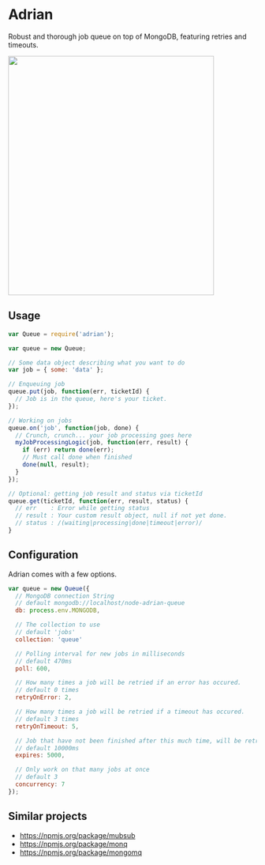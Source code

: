 # Adrian

Robust and thorough job queue on top of MongoDB, featuring retries and timeouts.

<img height="484" width="417"
 src="https://raw.github.com/strathausen/node-adrian/master/images/Monk_Hawaii.jpg" />

## Usage

```js
var Queue = require('adrian');

var queue = new Queue;

// Some data object describing what you want to do
var job = { some: 'data' };

// Enqueuing job
queue.put(job, function(err, ticketId) {
  // Job is in the queue, here's your ticket.
});

// Working on jobs
queue.on('job', function(job, done) {
  // Crunch, crunch... your job processing goes here
  myJobProcessingLogic(job, function(err, result) {
    if (err) return done(err);
    // Must call done when finished
    done(null, result);
  }
});

// Optional: getting job result and status via ticketId
queue.get(ticketId, function(err, result, status) {
  // err    : Error while getting status
  // result : Your custom result object, null if not yet done.
  // status : /(waiting|processing|done|timeout|error)/
}
```

## Configuration

Adrian comes with a few options.

```js
var queue = new Queue({
  // MongoDB connection String
  // default mongodb://localhost/node-adrian-queue
  db: process.env.MONGODB,

  // The collection to use
  // default 'jobs'
  collection: 'queue'

  // Polling interval for new jobs in milliseconds
  // default 470ms
  poll: 600,

  // How many times a job will be retried if an error has occured.
  // default 0 times
  retryOnError: 2,

  // How many times a job will be retried if a timeout has occured.
  // default 3 times
  retryOnTimeout: 5,

  // Job that have not been finished after this much time, will be retried.
  // default 10000ms
  expires: 5000,

  // Only work on that many jobs at once
  // default 3
  concurrency: 7
});
```

## Similar projects

- https://npmjs.org/package/mubsub
- https://npmjs.org/package/monq
- https://npmjs.org/package/mongomq
